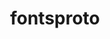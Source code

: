 ---
title: "fontsproto"
layout: cache
categories: [package, v0.19]
meta: {"versions": ["2.1.3"], "compilers": ["gcc@=7.5.0"], "oss": ["ubuntu18.04"], "platforms": ["linux"], "targets": ["x86_64"], "stacks": ["data-vis-sdk"], "num_specs": 1, "num_specs_by_stack": {"data-vis-sdk": 1}}
spec_details: [{"hash": "ztkwrqwnmtqqsmfa2lt5fhvzgn7a33uj", "compiler": "gcc@=7.5.0", "versions": ["2.1.3"], "os": "ubuntu18.04", "platform": "linux", "target": "x86_64", "variants": ["build_system=autotools"], "stacks": ["data-vis-sdk"], "size": "-", "tarball": "https://binaries.spack.io/releases/v0.19/build_cache/linux-ubuntu18.04-x86_64/gcc-7.5.0/fontsproto-2.1.3/linux-ubuntu18.04-x86_64-gcc-7.5.0-fontsproto-2.1.3-ztkwrqwnmtqqsmfa2lt5fhvzgn7a33uj.spack"}]
---